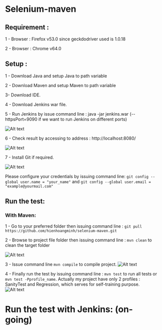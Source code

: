 # Selenium-maven

## Requirement :
 1 - Browser : Firefox v53.0 since geckdodriver used is 1.0.18

 2 - Browser : Chrome v64.0
 
## Setup :
 1 - Download Java and setup Java to path variable
 
 2 - Download Maven and setup Maven to path variable
 
 3- Download IDE.
 
 4 - Download Jenkins war file.
 
 5 - Run Jenkins by issue command line : java -jar jenkins.war (--httpsPort=9090 if we want to run Jenkins on different ports)

 ![Alt text](http://i67.tinypic.com/2mn0why.jpg "jenkins-command")

 6 - Check result by accessing to address : http://localhost:8080/

 ![Alt text](http://i66.tinypic.com/2uegqio.png "jenkins-home")

 7 - Install Git if required.
 
 ![Alt text](http://i66.tinypic.com/2mdkswl.png "git-version")
 
 Please configure your credentials by issuing command line: `git config --global user.name = "your_name"` and
 `git config --global user.email = "example@yourmail.com"` 

 ## Run the test:
 
 ### With Maven:
 1 - Go to your preferred folder then issuing command line : `git pull https://github.com/hienhoangminh/selenium-maven.git`

 2 - Browse to project file folder then issuing command line : `mvn clean` to clean the target folder

 ![Alt text](http://i65.tinypic.com/2vct0u1.png "mvn-clean")
 
 3 - Issue command line `mvn compile` to compile project.
 ![Alt text](http://i63.tinypic.com/30igmkw.png "mvn-compile")

 4 - Finally run the test by issuing command line : `mvn test` to run all tests or `mvn test -Pprofile_name`. Actually my project
 have only 2 profiles : SanityTest and Regression, which serves for self-training purpose.
 ![Alt text](http://i68.tinypic.com/2ug2sdv.png "mvn-test-profile")

 # Run the test with Jenkins: (on-going)
 
 
